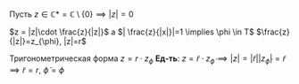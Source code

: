 Пусть $z \in \mathbb{C}*=\mathbb{C}\setminus \{ 0 \}\implies |z|=0$

$z = |z|\cdot \frac{z}{|z|}$
а $| \frac{z}{|x|}|=1 \implies \phi \in T$
$\frac{z}{|z|}=z_{\phi}, |z|=r$

Тригонометрическая форма $z = r\cdot z_{\phi}$
**Ед-ть**: $z=\widetilde{r}\cdot z_{\widetilde{\phi}}\implies |z|=|\widetilde{r}||z_{\widetilde{\phi}}|=\widetilde{r}\implies\widetilde{r}=r,\ \widetilde{\phi}=\phi$

